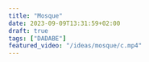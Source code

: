 ```yaml
---
title: "Mosque"
date: 2023-09-09T13:31:59+02:00
draft: true
tags: ["DADABE"]
featured_video: "/ideas/mosque/c.mp4"
---
```


